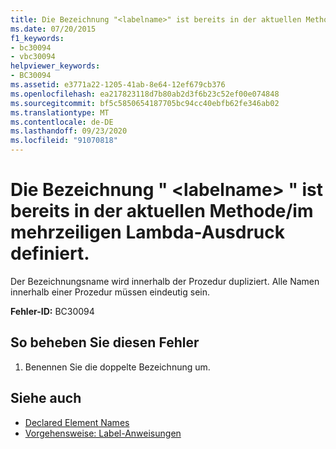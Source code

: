 ```yaml
---
title: Die Bezeichnung "<labelname>" ist bereits in der aktuellen Methode/dem aktuellen mehrzeiligen lambda-Ausdruck definiert
ms.date: 07/20/2015
f1_keywords:
- bc30094
- vbc30094
helpviewer_keywords:
- BC30094
ms.assetid: e3771a22-1205-41ab-8e64-12ef679cb376
ms.openlocfilehash: ea217823118d7b80ab2d3f6b23c52ef00e074848
ms.sourcegitcommit: bf5c5850654187705bc94cc40ebfb62fe346ab02
ms.translationtype: MT
ms.contentlocale: de-DE
ms.lasthandoff: 09/23/2020
ms.locfileid: "91070818"
---
```

# <a name="label-labelname-is-already-defined-in-the-current-methodmultiline-lambda"></a>Die Bezeichnung " \<labelname> " ist bereits in der aktuellen Methode/im mehrzeiligen Lambda-Ausdruck definiert.

Der Bezeichnungsname wird innerhalb der Prozedur dupliziert. Alle Namen innerhalb einer Prozedur müssen eindeutig sein.  
  
 **Fehler-ID:** BC30094  
  
## <a name="to-correct-this-error"></a>So beheben Sie diesen Fehler  
  
1. Benennen Sie die doppelte Bezeichnung um.  
  
## <a name="see-also"></a>Siehe auch

- [Declared Element Names](../programming-guide/language-features/declared-elements/declared-element-names.md)
- [Vorgehensweise: Label-Anweisungen](../programming-guide/program-structure/how-to-label-statements.md)
